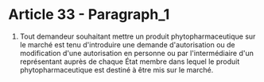 # Article 33 - Paragraph_1

1. Tout demandeur souhaitant mettre un produit phytopharmaceutique sur le marché est tenu d'introduire une demande d'autorisation ou de modification d'une autorisation en personne ou par l'intermédiaire d'un représentant auprès de chaque État membre dans lequel le produit phytopharmaceutique est destiné à être mis sur le marché.
